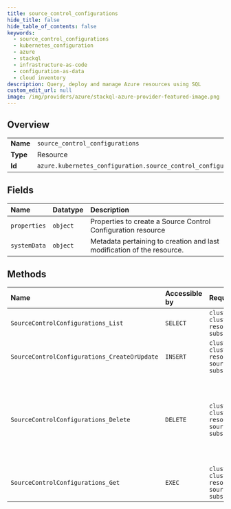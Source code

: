 ```yaml
---
title: source_control_configurations
hide_title: false
hide_table_of_contents: false
keywords:
  - source_control_configurations
  - kubernetes_configuration
  - azure    
  - stackql
  - infrastructure-as-code
  - configuration-as-data
  - cloud inventory
description: Query, deploy and manage Azure resources using SQL
custom_edit_url: null
image: /img/providers/azure/stackql-azure-provider-featured-image.png
---
```

  
    

## Overview
<table><tbody>
<tr><td><b>Name</b></td><td><code>source_control_configurations</code></td></tr>
<tr><td><b>Type</b></td><td>Resource</td></tr>
<tr><td><b>Id</b></td><td><code>azure.kubernetes_configuration.source_control_configurations</code></td></tr>
</tbody></table>

## Fields
| Name | Datatype | Description |
|:-----|:---------|:------------|
| `properties` | `object` | Properties to create a Source Control Configuration resource |
| `systemData` | `object` | Metadata pertaining to creation and last modification of the resource. |
## Methods
| Name | Accessible by | Required Params | Description |
|:-----|:--------------|:----------------|:------------|
| `SourceControlConfigurations_List` | `SELECT` | `clusterName, clusterResourceName, clusterRp, resourceGroupName, subscriptionId` | List all Source Control Configurations. |
| `SourceControlConfigurations_CreateOrUpdate` | `INSERT` | `clusterName, clusterResourceName, clusterRp, resourceGroupName, sourceControlConfigurationName, subscriptionId` | Create a new Kubernetes Source Control Configuration. |
| `SourceControlConfigurations_Delete` | `DELETE` | `clusterName, clusterResourceName, clusterRp, resourceGroupName, sourceControlConfigurationName, subscriptionId` | This will delete the YAML file used to set up the Source control configuration, thus stopping future sync from the source repo. |
| `SourceControlConfigurations_Get` | `EXEC` | `clusterName, clusterResourceName, clusterRp, resourceGroupName, sourceControlConfigurationName, subscriptionId` | Gets details of the Source Control Configuration. |
